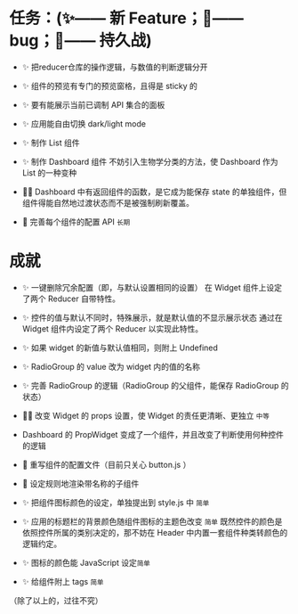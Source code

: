 # 任务：(✨—— 新 Feature；🐞—— bug；🎈—— 持久战)

- ✨ 把reducer仓库的操作逻辑，与数值的判断逻辑分开

- ✨ 组件的预览有专门的预览窗格，且得是 sticky 的

- ✨ 要有能展示当前已调制 API 集合的面板

- ✨ 应用能自由切换 dark/light mode

* ✨ 制作 List 组件

* ✨ 制作 Dashboard 组件
  不妨引入生物学分类的方法，使 Dashboard 作为 List 的一种变种

* 🐞💥 Dashboard 中有返回组件的函数，是它成为能保存 state 的单独组件，但组件得能自然地过渡状态而不是被强制刷新覆盖。

* 🎈 完善每个组件的配置 API `长期`

# 成就

- ✨ 一键删除冗余配置（即，与默认设置相同的设置）
  在 Widget 组件上设定了两个 Reducer 自带特性。

- ✨ 控件的值与默认不同时，特殊展示，就是默认值的不显示展示状态
  通过在 Widget 组件内设定了两个 Reducer 以实现此特性。

- ✨ 如果 widget 的新值与默认值相同，则附上 Undefined

- ✨ RadioGroup 的 value 改为 widget 内的值的名称

- ✨ 完善 RadioGroup 的逻辑（RadioGroup 的父组件，能保存 RadioGroup 的状态）

- 🐞💥 改变 Widget 的 props 设置，使 Widget 的责任更清晰、更独立 `中等`

- Dashboard 的 PropWidget 变成了一个组件，并且改变了判断使用何种控件的逻辑

- 🔬 重写组件的配置文件（目前只关心 button.js ）

- 🔬 设定规则地渲染带名称的子组件

- ✨ 把组件图标颜色的设定，单独提出到 style.js 中 `简单`

- ✨ 应用的标题栏的背景颜色随组件图标的主题色改变 `简单`
  既然控件的颜色是依照控件所属的类别决定的，那不妨在 Header 中内置一套组件种类转颜色的逻辑约定。

- ✨ 图标的颜色能 JavaScript 设定`简单`

- ✨ 给组件附上 tags `简单`

（除了以上的，过往不究）
